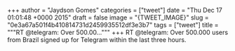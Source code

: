 
+++
author = "Jaydson Gomes"
categories = ["tweet"]
date = "Thu Dec 17 01:01:48 +0000 2015"
draft = false
image = "{TWEET_IMAGE}"
slug = "0e3a67a501f4b410814731d2459935512df3e3b7"
tags = ["tweet"]
title = """RT @telegram: Over 500.00..."""
+++
RT @telegram: Over 500.000 users from Brazil signed up for Telegram within the last three hours.
